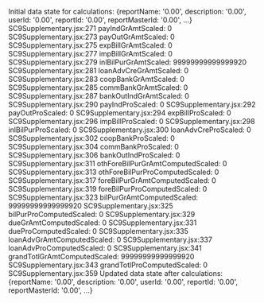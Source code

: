 Initial data state for calculations: {reportName: '0.00', description: '0.00', userId: '0.00', reportId: '0.00', reportMasterId: '0.00', …}
SC9Supplementary.jsx:271 payIndGrAmtScaled: 0
SC9Supplementary.jsx:273 payOutGrAmtScaled: 0
SC9Supplementary.jsx:275 expBillGrAmtScaled: 0
SC9Supplementary.jsx:277 impBillGrAmtScaled: 0
SC9Supplementary.jsx:279 inlBilPurGrAmtScaled: 99999999999999920
SC9Supplementary.jsx:281 loanAdvCreGrAmtScaled: 0
SC9Supplementary.jsx:283 coopBankGrAmtScaled: 0
SC9Supplementary.jsx:285 commBankGrAmtScaled: 0
SC9Supplementary.jsx:287 bankOutIndGrAmtScaled: 0
SC9Supplementary.jsx:290 payIndProScaled: 0
SC9Supplementary.jsx:292 payOutProScaled: 0
SC9Supplementary.jsx:294 expBillProScaled: 0
SC9Supplementary.jsx:296 impBillProScaled: 0
SC9Supplementary.jsx:298 inlBilPurProScaled: 0
SC9Supplementary.jsx:300 loanAdvCreProScaled: 0
SC9Supplementary.jsx:302 coopBankProScaled: 0
SC9Supplementary.jsx:304 commBankProScaled: 0
SC9Supplementary.jsx:306 bankOutIndProScaled: 0
SC9Supplementary.jsx:311 othForeBilPurGrAmtComputedScaled: 0
SC9Supplementary.jsx:313 othForeBilPurProComputedScaled: 0
SC9Supplementary.jsx:317 foreBilPurGrAmtComputedScaled: 0
SC9Supplementary.jsx:319 foreBilPurProComputedScaled: 0
SC9Supplementary.jsx:323 bilPurGrAmtComputedScaled: 99999999999999920
SC9Supplementary.jsx:325 bilPurProComputedScaled: 0
SC9Supplementary.jsx:329 dueGrAmtComputedScaled: 0
SC9Supplementary.jsx:331 dueProComputedScaled: 0
SC9Supplementary.jsx:335 loanAdvGrAmtComputedScaled: 0
SC9Supplementary.jsx:337 loanAdvProComputedScaled: 0
SC9Supplementary.jsx:341 grandTotlGrAmtComputedScaled: 99999999999999920
SC9Supplementary.jsx:343 grandTotlProComputedScaled: 0
SC9Supplementary.jsx:359 Updated data state after calculations: {reportName: '0.00', description: '0.00', userId: '0.00', reportId: '0.00', reportMasterId: '0.00', …}
